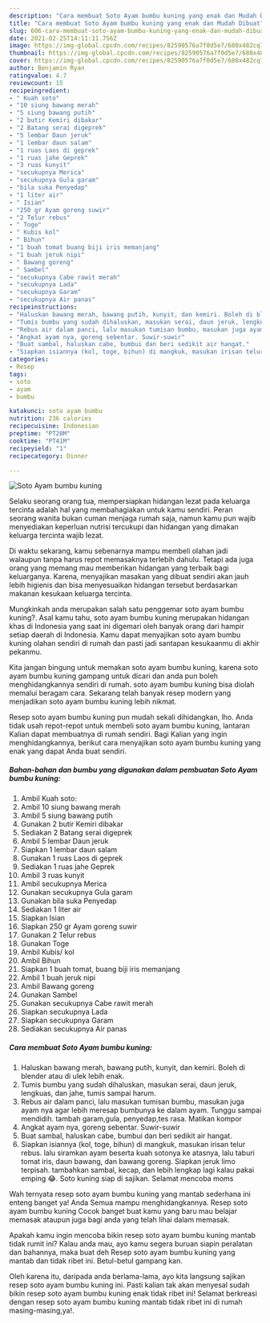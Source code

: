 ```yaml
---
description: "Cara membuat Soto Ayam bumbu kuning yang enak dan Mudah Dibuat"
title: "Cara membuat Soto Ayam bumbu kuning yang enak dan Mudah Dibuat"
slug: 606-cara-membuat-soto-ayam-bumbu-kuning-yang-enak-dan-mudah-dibuat
date: 2021-02-25T14:11:11.756Z
image: https://img-global.cpcdn.com/recipes/82590576a7f0d5e7/680x482cq70/soto-ayam-bumbu-kuning-foto-resep-utama.jpg
thumbnail: https://img-global.cpcdn.com/recipes/82590576a7f0d5e7/680x482cq70/soto-ayam-bumbu-kuning-foto-resep-utama.jpg
cover: https://img-global.cpcdn.com/recipes/82590576a7f0d5e7/680x482cq70/soto-ayam-bumbu-kuning-foto-resep-utama.jpg
author: Benjamin Ryan
ratingvalue: 4.7
reviewcount: 15
recipeingredient:
- " Kuah soto"
- "10 siung bawang merah"
- "5 siung bawang putih"
- "2 butir Kemiri dibakar"
- "2 Batang serai digeprek"
- "5 lembar Daun jeruk"
- "1 lembar daun salam"
- "1 ruas Laos di geprek"
- "1 ruas jahe Geprek"
- "3 ruas kunyit"
- "secukupnya Merica"
- "secukupnya Gula garam"
- "bila suka Penyedap"
- "1 liter air"
- " Isian"
- "250 gr Ayam goreng suwir"
- "2 Telur rebus"
- " Toge"
- " Kubis kol"
- " Bihun"
- "1 buah tomat buang biji iris memanjang"
- "1 buah jeruk nipi"
- " Bawang goreng"
- " Sambel"
- "secukupnya Cabe rawit merah"
- "secukupnya Lada"
- "secukupnya Garam"
- "secukupnya Air panas"
recipeinstructions:
- "Haluskan bawang merah, bawang putih, kunyit, dan kemiri. Boleh di blender atau di ulek lebih enak."
- "Tumis bumbu yang sudah dihaluskan, masukan serai, daun jeruk, lengkuas, dan jahe, tumis sampai harum."
- "Rebus air dalam panci, lalu masukan tumisan bumbu, masukan juga ayam nya agar lebih meresap bumbunya ke dalam ayam. Tunggu sampai mendidih. tambah garam,gula, penyedap,tes rasa. Matikan kompor"
- "Angkat ayam nya, goreng sebentar. Suwir-suwir"
- "Buat sambal, haluskan cabe, bumbui dan beri sedikit air hangat."
- "Siapkan isiannya (kol, toge, bihun) di mangkuk, masukan irisan telur rebus. lalu siramkan ayam beserta kuah sotonya ke atasnya, lalu taburi tomat iris, daun bawang, dan bawang goreng. Siapkan jeruk limo terpisah. tambahkan sambal, kecap, dan lebih lengkap lagi kalau pakai emping 😂. Soto kuning siap di sajikan. Selamat mencoba moms"
categories:
- Resep
tags:
- soto
- ayam
- bumbu

katakunci: soto ayam bumbu 
nutrition: 236 calories
recipecuisine: Indonesian
preptime: "PT20M"
cooktime: "PT41M"
recipeyield: "1"
recipecategory: Dinner

---
```



![Soto Ayam bumbu kuning](https://img-global.cpcdn.com/recipes/82590576a7f0d5e7/680x482cq70/soto-ayam-bumbu-kuning-foto-resep-utama.jpg)

Selaku seorang orang tua, mempersiapkan hidangan lezat pada keluarga tercinta adalah hal yang membahagiakan untuk kamu sendiri. Peran seorang  wanita bukan cuman menjaga rumah saja, namun kamu pun wajib menyediakan keperluan nutrisi tercukupi dan hidangan yang dimakan keluarga tercinta wajib lezat.

Di waktu  sekarang, kamu sebenarnya mampu membeli olahan jadi walaupun tanpa harus repot memasaknya terlebih dahulu. Tetapi ada juga orang yang memang mau memberikan hidangan yang terbaik bagi keluarganya. Karena, menyajikan masakan yang dibuat sendiri akan jauh lebih higienis dan bisa menyesuaikan hidangan tersebut berdasarkan makanan kesukaan keluarga tercinta. 



Mungkinkah anda merupakan salah satu penggemar soto ayam bumbu kuning?. Asal kamu tahu, soto ayam bumbu kuning merupakan hidangan khas di Indonesia yang saat ini digemari oleh banyak orang dari hampir setiap daerah di Indonesia. Kamu dapat menyajikan soto ayam bumbu kuning olahan sendiri di rumah dan pasti jadi santapan kesukaanmu di akhir pekanmu.

Kita jangan bingung untuk memakan soto ayam bumbu kuning, karena soto ayam bumbu kuning gampang untuk dicari dan anda pun boleh menghidangkannya sendiri di rumah. soto ayam bumbu kuning bisa diolah memalui beragam cara. Sekarang telah banyak resep modern yang menjadikan soto ayam bumbu kuning lebih nikmat.

Resep soto ayam bumbu kuning pun mudah sekali dihidangkan, lho. Anda tidak usah repot-repot untuk membeli soto ayam bumbu kuning, lantaran Kalian dapat membuatnya di rumah sendiri. Bagi Kalian yang ingin menghidangkannya, berikut cara menyajikan soto ayam bumbu kuning yang enak yang dapat Anda buat sendiri.

<!--inarticleads1-->

##### Bahan-bahan dan bumbu yang digunakan dalam pembuatan Soto Ayam bumbu kuning:

1. Ambil  Kuah soto:
1. Ambil 10 siung bawang merah
1. Ambil 5 siung bawang putih
1. Gunakan 2 butir Kemiri dibakar
1. Sediakan 2 Batang serai digeprek
1. Ambil 5 lembar Daun jeruk
1. Siapkan 1 lembar daun salam
1. Gunakan 1 ruas Laos di geprek
1. Sediakan 1 ruas jahe Geprek
1. Ambil 3 ruas kunyit
1. Ambil secukupnya Merica
1. Gunakan secukupnya Gula garam
1. Gunakan bila suka Penyedap
1. Sediakan 1 liter air
1. Siapkan  Isian
1. Siapkan 250 gr Ayam goreng suwir
1. Gunakan 2 Telur rebus
1. Gunakan  Toge
1. Ambil  Kubis/ kol
1. Ambil  Bihun
1. Siapkan 1 buah tomat, buang biji iris memanjang
1. Ambil 1 buah jeruk nipi
1. Ambil  Bawang goreng
1. Gunakan  Sambel
1. Gunakan secukupnya Cabe rawit merah
1. Siapkan secukupnya Lada
1. Siapkan secukupnya Garam
1. Sediakan secukupnya Air panas




<!--inarticleads2-->

##### Cara membuat Soto Ayam bumbu kuning:

1. Haluskan bawang merah, bawang putih, kunyit, dan kemiri. Boleh di blender atau di ulek lebih enak.
1. Tumis bumbu yang sudah dihaluskan, masukan serai, daun jeruk, lengkuas, dan jahe, tumis sampai harum.
1. Rebus air dalam panci, lalu masukan tumisan bumbu, masukan juga ayam nya agar lebih meresap bumbunya ke dalam ayam. Tunggu sampai mendidih. tambah garam,gula, penyedap,tes rasa. Matikan kompor
1. Angkat ayam nya, goreng sebentar. Suwir-suwir
1. Buat sambal, haluskan cabe, bumbui dan beri sedikit air hangat.
1. Siapkan isiannya (kol, toge, bihun) di mangkuk, masukan irisan telur rebus. lalu siramkan ayam beserta kuah sotonya ke atasnya, lalu taburi tomat iris, daun bawang, dan bawang goreng. Siapkan jeruk limo terpisah. tambahkan sambal, kecap, dan lebih lengkap lagi kalau pakai emping 😂. Soto kuning siap di sajikan. Selamat mencoba moms




Wah ternyata resep soto ayam bumbu kuning yang mantab sederhana ini enteng banget ya! Anda Semua mampu menghidangkannya. Resep soto ayam bumbu kuning Cocok banget buat kamu yang baru mau belajar memasak ataupun juga bagi anda yang telah lihai dalam memasak.

Apakah kamu ingin mencoba bikin resep soto ayam bumbu kuning mantab tidak rumit ini? Kalau anda mau, ayo kamu segera buruan siapin peralatan dan bahannya, maka buat deh Resep soto ayam bumbu kuning yang mantab dan tidak ribet ini. Betul-betul gampang kan. 

Oleh karena itu, daripada anda berlama-lama, ayo kita langsung sajikan resep soto ayam bumbu kuning ini. Pasti kalian tak akan menyesal sudah bikin resep soto ayam bumbu kuning enak tidak ribet ini! Selamat berkreasi dengan resep soto ayam bumbu kuning mantab tidak ribet ini di rumah masing-masing,ya!.

